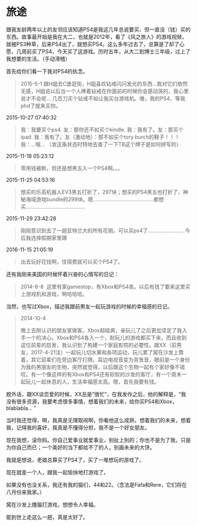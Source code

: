 # 旅途


跟我友龄两年以上的友邻应该知道PS4是我这几年总说要买、但一直没（钱）买的东西。故事最开始是我在大二，也就是2012年，看了《风之旅人》的游戏视频，就被PS3种草，后来PS4出了，就想买PS4。这么多年过去了，总算是了却了心愿，几周前买了PS4，今天买了这游戏。历时五年，从大二到博士三年级，过上了我想要的生活。（手动滑稽）

首先给你们看一下我对PS4的执念。



<blockquote>2015-5-1 跟H姐去C堡逛街，H姐喜欢钻戒闪闪发光的东西...我对它们依然无感，H姐说以后当一个人捧着钻戒在你面前的时候你会感动哭的，我心里说才不会呢... 几百刀买个钻戒不如让我买台游戏机。嗷，我的PS4，等我phd了就来买你。</blockquote>



2015-10-27 07:40:32



<blockquote>我：我要买个ps4. 友：那你还不如买个kindle. 我：我有了。友：那买个ipad. 我：我有了。友（激动地）：那不如买个tory burch的鞋子！！！我：...哦... （发这条状态时特地去查了一下TB这个牌子是如何拼写的）</blockquote>



2015-11-18 05:23:12



<blockquote>零用钱被断。但还是想黑五入一个PS4啊。。。</blockquote>



2015-11-25 04:53:16



<blockquote>想买的乐高机器人EV3黑五打折了，297块；想买的PS4黑五也打折了，神秘海域游戏bundle的299块。嗯.........................................都想买........................................</blockquote>



2015-11-29 23:42:28



<blockquote>刚刚意识到去了一趟亚特兰大的所有花销，可以买ps4了.........................今后我选择假期家里蹲</blockquote>



2016-11-15 21:05:19



<blockquote>出去玩好花钱啊，住宿费就可以买个PS4了。</blockquote>



还有我刚来美国的时候怀着兴奋的心情写的日记：



<blockquote>2014-8-8  这里有家gamestop，有Xbox和PS4卖。以后有钱了要来这里买上游戏机和游戏，啊哈哈哈。</blockquote>



当然，也写过Xbox，描述我跟前男友一起玩游戏的时候的幸福感的日记。



<blockquote>2014-10-4

晚上去刚认识的朋友家做客。Xbox超级爽，亲玩儿了之后更加坚定了我入手一个的决心。Xbox和PS4各入一个，耐玩儿的游戏都买下来，而且收到这位前辈的启发，我认识到了构建一个家庭影院的必要性。跟XX（前男友，2017-4-21注）一起玩儿切水果和各项运动，玩儿累了窝在沙发上靠着，其它前辈们在旁边客厅打牌。耳边电视音变为背景音，眼前是一个身份为我的男朋友的生物，突然就觉得，以后跟这个生物一起有个家好像不错哎。有一个像这样的有Xbox和PS4还有软软的沙发的客厅，有一个周末一起玩儿一起休息的人，生活幸福感太高。嗯，首先我要有钱。</blockquote>



题外话，跟XX谈恋爱的时候，XX总是“很忙”，在我发作之后，他的解释是，“我没有很多资源，我要考虑很多事情，想着我们的未来，给你买PS4和Xbox，blablabla... ”

当时我还觉得，啊，我真是无理取闹啊，你看他这么成熟，想着我们的未来，想着我，记得我的喜好，我真是不懂得分担，我不是一个好女朋友。

现在我想，滚你妈。你自己爱事业就爱事业，别扯上别的；你也不是为了我，只是为你自己而已；一个美好的当下都给不了的人，别画未来的大饼。

我就是想说，老娘总算买了PS4了，买了一堆想玩的游戏了。

现在就差一个人，跟我一起愉快地打游戏了。

如果没有也没关系，我还有我的猫们，44和22。（念法是Fafa和Rere，它们将在八月份来我家。）

窝在沙发上撸猫打游戏，想想令人幸福。

能到世上走这么一趟，真是太好了。

